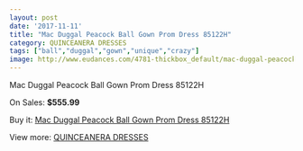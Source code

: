 ```yaml
---
layout: post
date: '2017-11-11'
title: "Mac Duggal Peacock Ball Gown Prom Dress 85122H"
category: QUINCEANERA DRESSES
tags: ["ball","duggal","gown","unique","crazy"]
image: http://www.eudances.com/4781-thickbox_default/mac-duggal-peacock-ball-gown-prom-dress-85122h.jpg
---
```

Mac Duggal Peacock Ball Gown Prom Dress 85122H

On Sales: **$555.99**
<a href="https://www.eudances.com/en/quinceanera-dresses/1617-mac-duggal-peacock-ball-gown-prom-dress-85122h.html"><amp-img layout="responsive" width="600" height="600" src="//www.eudances.com/4781-thickbox_default/mac-duggal-peacock-ball-gown-prom-dress-85122h.jpg" alt="Mac Duggal Peacock Ball Gown Prom Dress 85122H 0" /></a>
<a href="https://www.eudances.com/en/quinceanera-dresses/1617-mac-duggal-peacock-ball-gown-prom-dress-85122h.html"><amp-img layout="responsive" width="600" height="600" src="//www.eudances.com/4782-thickbox_default/mac-duggal-peacock-ball-gown-prom-dress-85122h.jpg" alt="Mac Duggal Peacock Ball Gown Prom Dress 85122H 1" /></a>

Buy it: [Mac Duggal Peacock Ball Gown Prom Dress 85122H](https://www.eudances.com/en/quinceanera-dresses/1617-mac-duggal-peacock-ball-gown-prom-dress-85122h.html "Mac Duggal Peacock Ball Gown Prom Dress 85122H")

View more: [QUINCEANERA DRESSES](https://www.eudances.com/en/17-quinceanera-dresses "QUINCEANERA DRESSES")